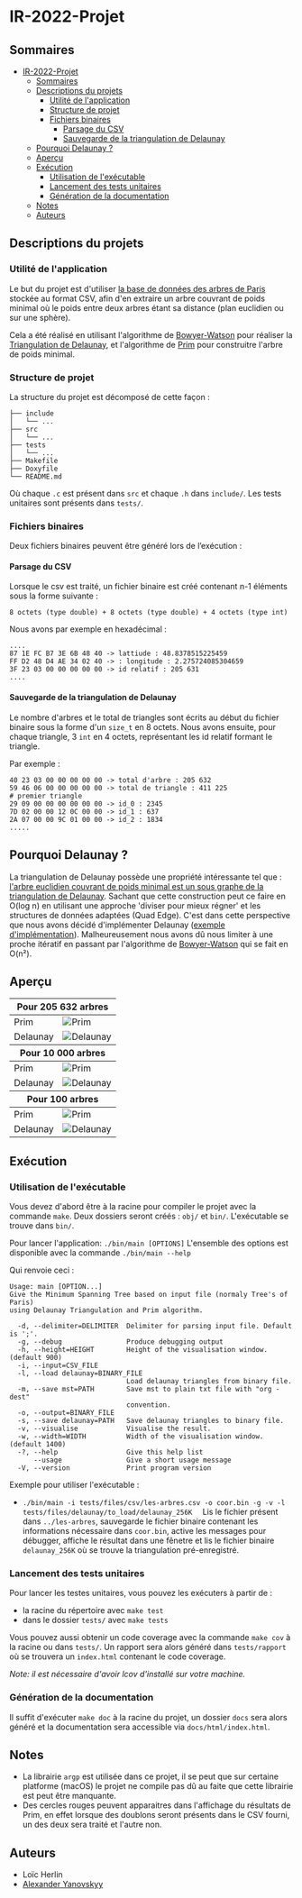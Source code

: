 # IR-2022-Projet

## Sommaires
- [IR-2022-Projet](#ir-2022-projet)
  - [Sommaires](#sommaires)
  - [Descriptions du projets](#descriptions-du-projets)
    - [Utilité de l'application](#utilité-de-lapplication)
    - [Structure de projet](#structure-de-projet)
    - [Fichiers binaires](#fichiers-binaires)
      - [Parsage du CSV](#parsage-du-csv)
      - [Sauvegarde de la triangulation de Delaunay](#sauvegarde-de-la-triangulation-de-delaunay)
  - [Pourquoi Delaunay ?](#pourquoi-delaunay-)
  - [Aperçu](#aperçu)
  - [Exécution](#exécution)
    - [Utilisation de l'exécutable](#utilisation-de-lexécutable)
    - [Lancement des tests unitaires](#lancement-des-tests-unitaires)
    - [Génération de la documentation](#génération-de-la-documentation)
  - [Notes](#notes)
  - [Auteurs](#auteurs)

## Descriptions du projets

### Utilité de l'application

Le but du projet est d'utiliser [la base de données des arbres de Paris](https://opendata.paris.fr/explore/dataset/les-arbres/information/?disjunctive.typeemplacement&disjunctive.arrondissement&disjunctive.libellefrancais&disjunctive.genre&disjunctive.espece&disjunctive.varieteoucultivar&disjunctive.stadedeveloppement&disjunctive.remarquable) stockée au format CSV, afin d'en extraire un arbre couvrant de poids minimal où le poids entre deux arbres étant sa distance (plan euclidien ou sur une sphère).

Cela a été réalisé en utilisant l'algorithme de [Bowyer-Watson](https://fr.wikipedia.org/wiki/Algorithme_de_Bowyer-Watson?wprov=srpw1_0) pour réaliser la [Triangulation de Delaunay](https://fr.wikipedia.org/wiki/Triangulation_de_Delaunay), et l'algorithme de [Prim](https://fr.wikipedia.org/wiki/Triangulation_de_Delaunay) pour construitre l'arbre de poids minimal.

### Structure de projet

La structure du projet est décomposé de cette façon :
```
├── include
│   └── ...
├── src
│   └── ...
├── tests
│   └── ...
├── Makefile
├── Doxyfile
└── README.md
```
Où chaque ``.c`` est présent dans ``src`` et chaque ``.h`` dans ``include/``. Les tests unitaires sont présents dans ``tests/``.

### Fichiers binaires
Deux fichiers binaires peuvent être généré lors de l’exécution :
#### Parsage du CSV
Lorsque le csv est traité, un fichier binaire est créé contenant n-1 éléments sous la forme suivante :
```
8 octets (type double) + 8 octets (type double) + 4 octets (type int)
```
Nous avons par exemple en hexadécimal : 
```
....
87 1E FC B7 3E 6B 48 40 -> lattiude : 48.8378515225459
FF D2 48 D4 AE 34 02 40 -> : longitude : 2.275724085304659
3F 23 03 00 00 00 00 00 -> id relatif : 205 631
....
```
#### Sauvegarde de la triangulation de Delaunay
Le nombre d'arbres et le total de triangles sont écrits au début du fichier binaire sous la forme d'un ``size_t`` en 8 octets. Nous avons ensuite, pour chaque triangle, 3 ``int`` en 4 octets, représentant les id relatif formant le triangle.

Par exemple :  
```
40 23 03 00 00 00 00 00 -> total d'arbre : 205 632
59 46 06 00 00 00 00 00 -> total de triangle : 411 225
# premier triangle
29 09 00 00 00 00 00 00 -> id_0 : 2345
7D 02 00 00 12 0C 00 00 -> id_1 : 637
2A 07 00 00 9C 01 00 00 -> id_2 : 1834
.....
```

## Pourquoi Delaunay ?
La triangulation de Delaunay possède une propriété intéressante tel que : [l'arbre euclidien couvrant de poids minimal est un sous graphe de la triangulation de Delaunay](https://fr.wikipedia.org/wiki/Triangulation_de_Delaunay#Applications). Sachant que cette construction peut ce faire en O(log n) en utilisant une approche 'diviser pour mieux régner' et les structures de données adaptées (Quad Edge). C'est dans cette perspective que nous avons décidé d'implémenter Delaunay ([exemple d'implémentation](https://github.com/alexbaryzhikov/triangulation)). Malheureusement nous avons dû nous limiter à une proche itératif en passant par l'algorithme de [Bowyer-Watson](https://fr.wikipedia.org/wiki/Algorithme_de_Bowyer-Watson) qui se fait en O(n²).


## Aperçu 
<table>
<thead> 
	<tr> 
		<th colspan="4">Pour 205 632 arbres</th>
	</tr> 
</thead>
  <tr>
    <td>Prim</td>
    <td><img target="_blank" src="https://i.imgur.com/m2X20Lm.png" alt="Prim"></td>
  </tr>
  <tr>
    <td>Delaunay</td>
    <td><img target="_blank" src="https://i.imgur.com/WtplU3Y.png" alt="Delaunay"></td>
  </tr>
 <thead> 
	<tr> 
		<th colspan="4">Pour 10 000 arbres</th>
	</tr> 
</thead>
  <tr>
    <td>Prim</td>
    <td><img target="_blank" src="https://i.imgur.com/1VyjdHV.png" alt="Prim"></td>
  </tr>
  <tr>
    <td>Delaunay</td>
    <td><img target="_blank" src="https://i.imgur.com/tCEmxk9.png" alt="Delaunay"></td>
  </tr>
   <thead> 
	<tr> 
		<th colspan="4">Pour 100 arbres</th>
	</tr> 
</thead>
  <tr>
    <td>Prim</td>
    <td><img target="_blank" src="https://i.imgur.com/JI8nKby.png" alt="Prim"></td>
  </tr>
  <tr>
    <td>Delaunay</td>
    <td><img target="_blank" src="https://i.imgur.com/vtEu24N.png" alt="Delaunay"></td>
  </tr>
</table>

## Exécution

### Utilisation de l'exécutable
Vous devez d'abord être à la racine pour compiler le projet avec la commande ``make``. Deux dossiers seront créés : ``obj/`` et ``bin/``. L'exécutable se trouve dans ``bin/``.

Pour lancer l'application: ``./bin/main [OPTIONS]``
L'ensemble des options est disponible avec la commande ``./bin/main --help``

Qui renvoie ceci :

```
Usage: main [OPTION...]
Give the Minimum Spanning Tree based on input file (normaly Tree's of Paris)
using Delaunay Triangulation and Prim algorithm.

  -d, --delimiter=DELIMITER  Delimiter for parsing input file. Default is ';'.
  -g, --debug                Produce debugging output
  -h, --height=HEIGHT        Height of the visualisation window. (default 900)
  -i, --input=CSV_FILE
  -l, --load delaunay=BINARY_FILE
                             Load delaunay triangles from binary file.
  -m, --save mst=PATH        Save mst to plain txt file with "org - dest"
                             convention.
  -o, --output=BINARY_FILE
  -s, --save delaunay=PATH   Save delaunay triangles to binary file.
  -v, --visualise            Visualise the result.
  -w, --width=WIDTH          Width of the visualisation window. (default 1400)
  -?, --help                 Give this help list
      --usage                Give a short usage message
  -V, --version              Print program version
```
Exemple pour utiliser l'exécutable :

- ``./bin/main -i tests/files/csv/les-arbres.csv -o coor.bin -g -v -l tests/files/delaunay/to_load/delaunay_256K 
`` Lis le fichier présent dans ``../les-arbres``, sauvegarde le fichier binaire contenant les informations nécessaire dans ``coor.bin``, active les messages pour débugger, affiche le résultat dans une fênetre et lis le fichier binaire ``delaunay_256K`` où se trouve la triangulation pré-enregistré.

### Lancement des tests unitaires

Pour lancer les testes unitaires, vous pouvez les exécuters à partir de :
 - la racine du répertoire avec ``make test`` 
 - dans le dossier ``tests/`` avec ``make tests`` 

Vous pouvez aussi obtenir un code coverage avec la commande ``make cov`` à la racine ou dans ``tests/``. Un rapport sera alors généré dans ``tests/rapport`` où se trouvera un ``index.html`` contenant le code coverage.

*Note: il est nécessaire d'avoir lcov d'installé sur votre machine.* 

### Génération de la documentation
Il suffit d'exécuter ``make doc`` à la racine du projet, un dossier ``docs`` sera alors généré et la documentation sera accessible via ``docs/html/index.html``.

## Notes
- La librairie ``argp`` est utilisée dans ce projet, il se peut que sur certaine platforme (macOS) le projet ne compile pas dû au faite que cette librairie est peut être manquante.
- Des cercles rouges peuvent apparaitres dans l'affichage du résultats de Prim, en effet lorsque des doublons seront présents dans le CSV fourni, un des deux sera traité et l'autre non.


## Auteurs
* Loïc Herlin
* [Alexander Yanovskyy](https://www.yanovskyy.com)
